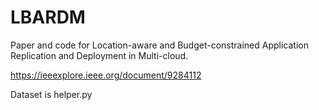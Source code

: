 # LBARDM

Paper and code for Location-aware and Budget-constrained Application Replication and Deployment in Multi-cloud.

https://ieeexplore.ieee.org/document/9284112

Dataset is helper.py
